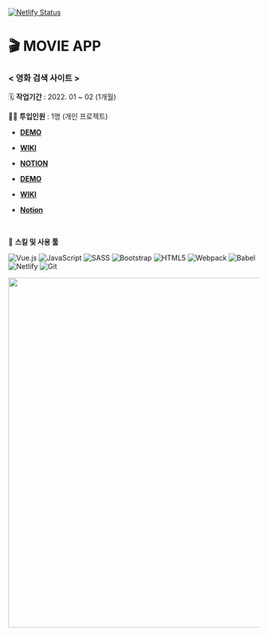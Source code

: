 [![Netlify Status](https://api.netlify.com/api/v1/badges/823584b7-dcbd-48b7-a926-5a65fa8ccf56/deploy-status)](https://app.netlify.com/sites/sleepy-noyce-17ee92/deploys)

# 🎬 MOVIE APP

### < 영화 검색 사이트 >

🗓️ **작업기간** : 2022. 01 ~ 02 (1개월)

👨‍💻 **투입인원** : 1명 (개인 프로젝트)
- <a href="https://sleepy-noyce-17ee92.netlify.app/" target="_blank">**DEMO**</a>
- <a href="https://github.com/plutoin/movie-app/wiki" target="_blank">**WIKI**</a>
- <a href="https://www.notion.so/watchusrise/acfbcc93cfb7433bbdaefa2e5cc72a88?v=754c6d93419044f4b10272390717a239" target="_blank">**NOTION**</a>

- [**DEMO**](https://sleepy-noyce-17ee92.netlify.app/)
- [**WIKI**](https://github.com/plutoin/movie-app/wiki)
- [**Notion**](https://www.notion.so/watchusrise/acfbcc93cfb7433bbdaefa2e5cc72a88?v=754c6d93419044f4b10272390717a239)

<br/>

🌱 **스킬 및 사용 툴**

![Vue.js](https://img.shields.io/badge/Vue.js-%2335495e.svg?style=flat-square&logo=vuedotjs&logoColor=%234FC08D)
![JavaScript](https://img.shields.io/badge/JavaScript-%23323330.svg?style=flat-square&logo=javascript&logoColor=%23F7DF1E)
![SASS](https://img.shields.io/badge/Scss-%23CC6699.svg?style=flat-square&logo=SASS&logoColor=white)
![Bootstrap](https://img.shields.io/badge/Bootstrap-%237952B3.svg?style=flat-square&logo=bootstrap&logoColor=white)
![HTML5](https://img.shields.io/badge/HTML5-%23E34F26.svg?style=flat-square&logo=html5&logoColor=white&max-width=100%)
![Webpack](https://img.shields.io/badge/Webpack-%238DD6F9.svg?style=flat-square&logo=Webpack&logoColor=black)
![Babel](https://img.shields.io/badge/Babel-%23F9DC3E.svg?style=flat-square&logo=Babel&logoColor=black)
![Netlify](https://img.shields.io/badge/Netlify-%23000000.svg?style=flat-square&logo=netlify&logoColor=#00C7B7)
![Git](https://img.shields.io/badge/Git-%23F05032.svg?style=flat-square&logo=git&logoColor=white)

<img src="https://user-images.githubusercontent.com/66389585/154122889-95ff3c0c-7e79-4c98-b7ce-aca89d8324dd.gif" width="700px"/>